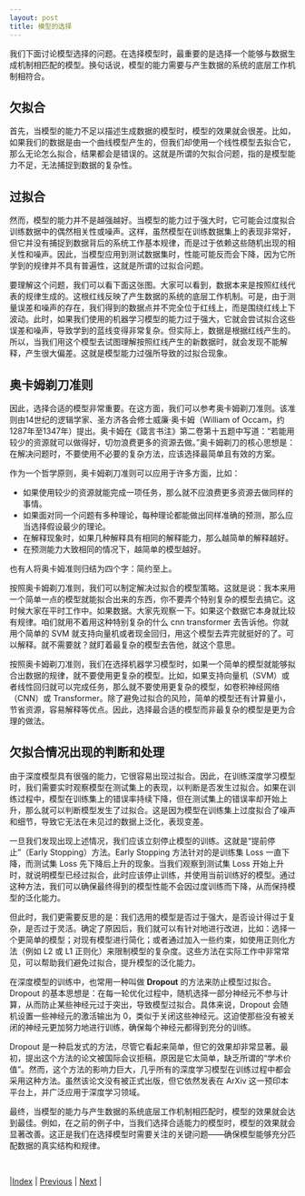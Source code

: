 ```yaml
---
layout: post
title: 模型的选择
---
```


我们下面讨论模型选择的问题。在选择模型时，最重要的是选择一个能够与数据生成机制相匹配的模型。换句话说，模型的能力需要与产生数据的系统的底层工作机制相符合。

## 欠拟合

首先，当模型的能力不足以描述生成数据的模型时，模型的效果就会很差。比如，如果我们的数据是由一个曲线模型产生的，但我们却使用一个线性模型去拟合它，那么无论怎么拟合，结果都会是错误的。这就是所谓的欠拟合问题，指的是模型能力不足，无法捕捉到数据的复杂性。

## 过拟合

然而，模型的能力并不是越强越好。当模型的能力过于强大时，它可能会过度拟合训练数据中的偶然相关性或噪声。这样，虽然模型在训练数据集上的表现非常好，但它并没有捕捉到数据背后的系统工作基本规律，而是过于依赖这些随机出现的相关性和噪声。因此，当模型应用到测试数据集时，性能可能反而会下降，因为它所学到的规律并不具有普遍性，这就是所谓的过拟合问题。

要理解这个问题，我们可以看下面这张图。大家可以看到，数据本来是按照红线代表的规律生成的。这根红线反映了产生数据的系统的底层工作机制。可是，由于测量误差和噪声的存在，我们得到的数据点并不完全位于红线上，而是围绕红线上下波动。此时，如果我们使用的机器学习模型的能力过于强大，它就会尝试拟合这些误差和噪声，导致学到的蓝线变得非常复杂。但实际上，数据是根据红线产生的。所以，当我们用这个模型去试图理解按照红线产生的新数据时，就会发现不能解释，产生很大偏差。这就是模型能力过强所导致的过拟合现象。

## 奥卡姆剃刀准则

因此，选择合适的模型非常重要。在这方面，我们可以参考奥卡姆剃刀准则。该准则由14世纪的逻辑学家、圣方济各会修士威廉·奥卡姆（William of Occam，约1287年至1347年）提出。奥卡姆在《箴言书注》第二卷第十五题中写道：“若能用较少的资源就可以做得好，切勿浪费更多的资源去做。”奥卡姆剃刀的核心思想是：在解决问题时，不要使用不必要的复杂方法，应该选择最简单且有效的方案。

作为一个哲学原则，奥卡姆剃刀准则可以应用于许多方面，比如：

- 如果使用较少的资源就能完成一项任务，那么就不应浪费更多资源去做同样的事情。
- 如果面对同一个问题有多种理论，每种理论都能做出同样准确的预测，那么应当选择假设最少的理论。
- 在解释现象时，如果几种解释具有相同的解释能力，那么越简单的解释越好。
- 在预测能力大致相同的情况下，越简单的模型越好。

也有人将奥卡姆准则归结为四个字：简约至上。

按照奥卡姆剃刀准则，我们可以制定解决过拟合的模型策略。这就是说：我本来用一个简单一点的模型就能拟合出来的东西，你不要弄个特别复杂的模型去搞它。这时候大家在平时工作中。如果数据。大家先观察一下。如果这个数据它本身就比较有规律。咱们就用不着用这种特别复杂的什么 cnn transformer 去告诉他。你就用个简单的 SVM 就支持向量机或者现金回归，用这个模型去弄完就挺好的了。可以解释。就不需要就？就盯着最复杂的模型去告他，就这个意思。

按照奥卡姆剃刀准则，我们在选择机器学习模型时，如果一个简单的模型就能够拟合出数据的规律，就不要使用更复杂的模型。比如，如果支持向量机（SVM）或者线性回归就可以完成任务，那么就不要使用更复杂的模型，如卷积神经网络（CNN）或 Transformer。除了避免过拟合的风险，简单的模型还有计算量小，节省资源，容易解释等优点。因此，选择最合适的模型而非最复杂的模型是更为合理的做法。

## 欠拟合情况出现的判断和处理

由于深度模型具有很强的能力，它很容易出现过拟合。因此，在训练深度学习模型时，我们需要实时观察模型在测试集上的表现，以判断是否发生过拟合。如果在训练过程中，模型在训练集上的错误率持续下降，但在测试集上的错误率却开始上升，那么就可以判断模型发生了过拟合。这是因为模型在训练集上过度拟合了噪声和细节，导致它无法在未见过的数据上泛化，表现变差。

一旦我们发现出现上述情况，我们应该立刻停止模型的训练。这就是“提前停止”（Early Stopping）方法。Early Stopping 方法针对的是训练集 Loss 一直下降，而测试集 Loss 先下降后上升的现象。当我们观察到测试集 Loss 开始上升时，就说明模型已经过拟合，此时应该停止训练，并使用当前训练好的模型。通过这种方法，我们可以确保最终得到的模型性能不会因过度训练而下降，从而保持模型的泛化能力。

但此时，我们更需要反思的是：我们选用的模型是否过于强大，是否设计得过于复杂，是否过于灵活。确定了原因后，我们就可以有针对地进行改进，比如：选择一个更简单的模型；对现有模型进行简化；或者通过加入一些约束，如使用正则化方法（例如 L2 或 L1 正则化）来限制模型的复杂度。这些方法在实际工作中非常常见，可以帮助我们避免过拟合，提升模型的泛化能力。

在深度模型的训练中，也常用一种叫做 **Dropout** 的方法来防止模型过拟合。Dropout 的基本思想是：在每一轮优化过程中，随机选择一部分神经元不参与计算，从而防止某些神经元过于突出，导致模型过拟合。具体来说，Dropout 会随机设置一些神经元的激活输出为 0，类似于关闭这些神经元。这迫使那些没有被关闭的神经元更加努力地进行训练，确保每个神经元都得到充分的训练。

Dropout 是一种启发式的方法，尽管它看起来简单，但它的效果却非常显著。最初，提出这个方法的论文被国际会议拒稿，原因是它太简单，缺乏所谓的“学术价值”。然而，这个方法的影响力巨大，几乎所有的深度学习模型在训练过程中都会采用这种方法。虽然该论文没有被正式出版，但它依然发表在 ArXiv 这一预印本平台上，并广泛应用于深度学习领域。

最终，当模型的能力与产生数据的系统底层工作机制相匹配时，模型的效果就会达到最佳。例如，在之前的例子中，当我们选择合适能力的模型时，模型的效果就会显著改善。这正是我们在选择模型时需要关注的关键问题——确保模型能够充分匹配数据的真实结构和规律。

<br/>

|[Index](./) | [Previous](1-11-data) | [Next](1-15-opti) |

